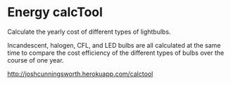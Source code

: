 # Energy calcTool
Calculate the yearly cost of different types of lightbulbs.

Incandescent, halogen, CFL, and LED bulbs are all calculated at the same time to compare the cost efficiency of the different types of bulbs over the course of one year.

http://joshcunningsworth.herokuapp.com/calctool